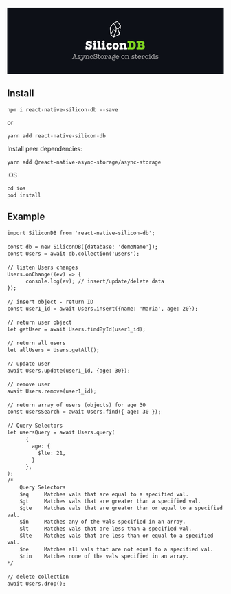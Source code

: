 [![SiliconDB AsyncStorage on steroids](https://raw.githubusercontent.com/SiliconDB/react-native-silicon-db/master/silicon.jpg "SiliconDB AsyncStorage on steroids")](https://github.com/SiliconDB/react-native-silicon-db "SiliconDB AsyncStorage on steroids")


## Install

```
npm i react-native-silicon-db --save
```
or
```
yarn add react-native-silicon-db
```
Install peer dependencies:
```
yarn add @react-native-async-storage/async-storage
```
iOS
```
cd ios
pod install
```

## Example
```
import SiliconDB from 'react-native-silicon-db';

const db = new SiliconDB({database: 'demoName'});
const Users = await db.collection('users');

// listen Users changes
Users.onChange((ev) => {
      console.log(ev); // insert/update/delete data
});

// insert object - return ID
const user1_id = await Users.insert({name: 'Maria', age: 20});

// return user object
let getUser = await Users.findById(user1_id);

// return all users
let allUsers = Users.getAll();

// update user
await Users.update(user1_id, {age: 30});

// remove user
await Users.remove(user1_id);

// return array of users (objects) for age 30
const usersSearch = await Users.find({ age: 30 });

// Query Selectors
let usersQuery = await Users.query(
      {
        age: {
          $lte: 21,
        }
      },
);
/*
	Query Selectors
	$eq		Matches vals that are equal to a specified val.
	$gt		Matches vals that are greater than a specified val.
	$gte	Matches vals that are greater than or equal to a specified val.
	$in		Matches any of the vals specified in an array.
	$lt		Matches vals that are less than a specified val.
	$lte	Matches vals that are less than or equal to a specified val.
	$ne		Matches all vals that are not equal to a specified val.
	$nin	Matches none of the vals specified in an array.
*/

// delete collection
await Users.drop();

```
